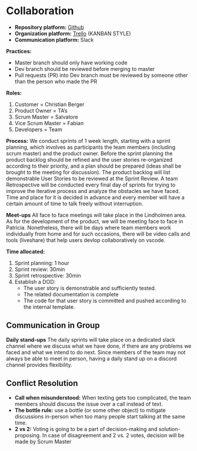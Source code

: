 # Collaboration

- **Repository platform:** [Github](https://github.com/fabianfroding/cyber-car)
- **Organization platform:** [Trello](https://trello.com/b/V7dmJoN0/kanban-board) (KANBAN STYLE)
- **Communication platform:** Slack

**Practices:**

- Master branch should only have working code
- Dev branch should be reviewed before merging to master
- Pull requests (PR) into Dev branch must be reviewed by someone other than the person who made the PR

**Roles:**

1. Customer = Christian Berger
2. Product Owner = TA’s
3. Scrum Master = Salvatore
4. Vice Scrum Master = Fabian
5. Developers = Team

**Process:**
We conduct sprints of 1 week length, starting with a sprint planning, which involves as participants the team members (including scrum master) and the product owner.
Before the sprint planning the product backlog should be refined and the user stories re-organized according to their priority, and a plan should be prepared (ideas shall be brought to the meeting for discussion). The product backlog will list demonstrable User Stories to be reviewed at the Sprint Review.
A team Retrospective will be conducted every final day of sprints for trying to improve the iterative process and analyze the obstacles we have faced. Time and place for it is decided in advance and every member will have a certain amount of time to talk freely without interruption.

**Meet-ups**
All face to face meetings will take place in the Lindholmen area. As for the development of the product, we will be meeting face to face in Patricia. Nonetheless, there will be days where team members work individually from home and for such occasions, there will be video calls and tools (liveshare) that help users devlop collaboratively on vscode.

**Time allocated:**

1. Sprint planning: 1 hour
2. Sprint review: 30min
3. Sprint retrospective: 30min
4. Establish a DOD:
    - The user story is demonstrable and sufficiently tested.
    - The related documentation is complete
    - The code for that user story is committed and pushed according to the internal template.

## Communication in Group

**Daily stand-ups**
The daily sprints will take place on a dedicated slack channel where we discuss what we have done, if there are any problems we faced and what we intend to do next.
Since members of the team may not always be able to meet in person, having a daily stand up on a discord channel provides flexibility.

## Conflict Resolution

- **Call when misunderstood:** When texting gets too complicated, the team members should discuss the issue over a call instead of text.
- **The bottle rule:** use a bottle (or some other object) to mitigate discussions in-person when too many people start talking at the same time.
- **2 vs 2:** Voting is going to be a part of decision-making and solution-proposing. In case of disagreement and 2 vs. 2 votes, decision will be made by Scrum Master

